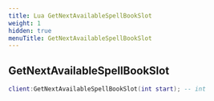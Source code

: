 ```yaml
---
title: Lua GetNextAvailableSpellBookSlot
weight: 1
hidden: true
menuTitle: GetNextAvailableSpellBookSlot
---
```

## GetNextAvailableSpellBookSlot
```lua
client:GetNextAvailableSpellBookSlot(int start); -- int
```